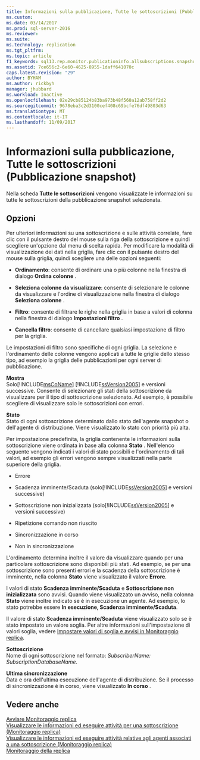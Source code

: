 ```yaml
---
title: Informazioni sulla pubblicazione, Tutte le sottoscrizioni (Pubblicazione snapshot) | Microsoft Docs
ms.custom: 
ms.date: 03/14/2017
ms.prod: sql-server-2016
ms.reviewer: 
ms.suite: 
ms.technology: replication
ms.tgt_pltfrm: 
ms.topic: article
f1_keywords: sql13.rep.monitor.publicationinfo.allsubscriptions.snapshot.f1
ms.assetid: 7ce656c2-6e60-4625-8955-1daff641070c
caps.latest.revision: "29"
author: BYHAM
ms.author: rickbyh
manager: jhubbard
ms.workload: Inactive
ms.openlocfilehash: 02e29cb85124b83ba973b48f560a12ab758ff2d2
ms.sourcegitcommit: 9678eba3c2d3100cef408c69bcfe76df49803d63
ms.translationtype: MT
ms.contentlocale: it-IT
ms.lasthandoff: 11/09/2017
---
```

# <a name="publication-information-all-subscriptions-snapshot-publication"></a>Informazioni sulla pubblicazione, Tutte le sottoscrizioni (Pubblicazione snapshot)
  Nella scheda **Tutte le sottoscrizioni** vengono visualizzate le informazioni su tutte le sottoscrizioni della pubblicazione snapshot selezionata.  
  
## <a name="options"></a>Opzioni  
 Per ulteriori informazioni su una sottoscrizione e sulle attività correlate, fare clic con il pulsante destro del mouse sulla riga della sottoscrizione e quindi scegliere un'opzione dal menu di scelta rapida. Per modificare la modalità di visualizzazione dei dati nella griglia, fare clic con il pulsante destro del mouse sulla griglia, quindi scegliere una delle opzioni seguenti:  
  
-   **Ordinamento**: consente di ordinare una o più colonne nella finestra di dialogo **Ordina colonne** .  
  
-   **Seleziona colonne da visualizzare**: consente di selezionare le colonne da visualizzare e l'ordine di visualizzazione nella finestra di dialogo **Seleziona colonne** .  
  
-   **Filtro**: consente di filtrare le righe nella griglia in base a valori di colonna nella finestra di dialogo **Impostazioni filtro** .  
  
-   **Cancella filtro**: consente di cancellare qualsiasi impostazione di filtro per la griglia.  
  
 Le impostazioni di filtro sono specifiche di ogni griglia. La selezione e l'ordinamento delle colonne vengono applicati a tutte le griglie dello stesso tipo, ad esempio la griglia delle pubblicazioni per ogni server di pubblicazione.  
  
 **Mostra**  
 Solo[!INCLUDE[msCoName](../../includes/msconame-md.md)] [!INCLUDE[ssVersion2005](../../includes/ssversion2005-md.md)] e versioni successive. Consente di selezionare gli stati della sottoscrizione da visualizzare per il tipo di sottoscrizione selezionato. Ad esempio, è possibile scegliere di visualizzare solo le sottoscrizioni con errori.  
  
 **Stato**  
 Stato di ogni sottoscrizione determinato dallo stato dell'agente snapshot o dell'agente di distribuzione. Viene visualizzato lo stato con priorità più alta.  
  
 Per impostazione predefinita, la griglia contenente le informazioni sulla sottoscrizione viene ordinata in base alla colonna **Stato** . Nell'elenco seguente vengono indicati i valori di stato possibili e l'ordinamento di tali valori, ad esempio gli errori vengono sempre visualizzati nella parte superiore della griglia.  
  
-   Errore  
  
-   Scadenza imminente/Scaduta (solo[!INCLUDE[ssVersion2005](../../includes/ssversion2005-md.md)] e versioni successive)  
  
-   Sottoscrizione non inizializzata (solo[!INCLUDE[ssVersion2005](../../includes/ssversion2005-md.md)] e versioni successive)  
  
-   Ripetizione comando non riuscito  
  
-   Sincronizzazione in corso  
  
-   Non in sincronizzazione  
  
 L'ordinamento determina inoltre il valore da visualizzare quando per una particolare sottoscrizione sono disponibili più stati. Ad esempio, se per una sottoscrizione sono presenti errori e la scadenza della sottoscrizione è imminente, nella colonna **Stato** viene visualizzato il valore **Errore**.  
  
 I valori di stato **Scadenza imminente/Scaduta** e **Sottoscrizione non inizializzata** sono avvisi. Quando viene visualizzato un avviso, nella colonna **Stato** viene inoltre indicato se è in esecuzione un agente. Ad esempio, lo stato potrebbe essere **In esecuzione, Scadenza imminente/Scaduta**.  
  
 Il valore di stato **Scadenza imminente/Scaduta** viene visualizzato solo se è stato impostato un valore soglia. Per altre informazioni sull'impostazione di valori soglia, vedere [Impostare valori di soglia e avvisi in Monitoraggio replica](../../relational-databases/replication/monitor/set-thresholds-and-warnings-in-replication-monitor.md).  
  
 **Sottoscrizione**  
 Nome di ogni sottoscrizione nel formato: *SubscriberName: SubscriptionDatabaseName*.  
  
 **Ultima sincronizzazione**  
 Data e ora dell'ultima esecuzione dell'agente di distribuzione. Se il processo di sincronizzazione è in corso, viene visualizzato **In corso** .  
  
## <a name="see-also"></a>Vedere anche  
 [Avviare Monitoraggio replica](../../relational-databases/replication/monitor/start-the-replication-monitor.md)   
 [Visualizzare le informazioni ed eseguire attività per una sottoscrizione &#40;Monitoraggio replica&#41;](../../relational-databases/replication/monitor/view-information-and-perform-tasks-for-a-subscription-replication-monitor.md)   
 [Visualizzare le informazioni ed eseguire attività relative agli agenti associati a una sottoscrizione &#40;Monitoraggio replica&#41;](../../relational-databases/replication/monitor/view-information-and-perform-tasks-for-subscription-agents.md)   
 [Monitoraggio della replica](../../relational-databases/replication/monitor/monitoring-replication-overview.md)  
  
  
